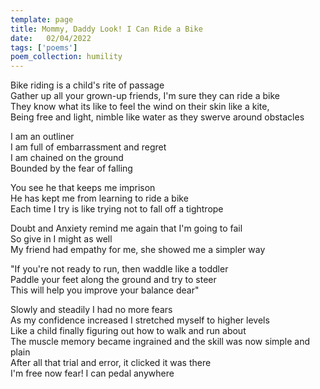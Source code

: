 ```yaml
---
template: page
title: Mommy, Daddy Look! I Can Ride a Bike
date:   02/04/2022
tags: ['poems']
poem_collection: humility
---
```


Bike riding is a child's rite of passage  
Gather up all your grown-up friends, I'm sure they can ride a bike  
They know what its like to feel the wind on their skin like a kite,   
Being free and light, nimble like water as they swerve around obstacles  
  
I am an outliner  
I am full of embarrassment and regret  
I am chained on the ground  
Bounded by the fear of falling  
  
You see he that keeps me imprison  
He has kept me from learning to ride a bike   
Each time I try is like trying not to fall off a tightrope  
  
Doubt and Anxiety remind me again that I'm going to fail  
So give in I might as well  
My friend had empathy for me, she showed me a simpler way  
  
"If you're not ready to run, then waddle like a toddler  
Paddle your feet along the ground and try to steer  
This will help you improve your balance dear" 

Slowly and steadily I had no more fears  
As my confidence increased I stretched myself to higher levels  
Like a child finally figuring out how to walk and run about  
The muscle memory became ingrained and the skill was now simple and plain  
After all that trial and error, it clicked it was there  
I'm free now fear! I can pedal anywhere  